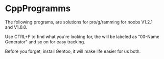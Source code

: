 CppProgramms
============

The following programs, are solutions for pro/g/ramming for noobs V1.2.1 and V1.0.0.

Use CTRL+F to find what you're looking for, the will be labeled as "00-Name Generator" and so on for easy tracking.


Before you forget, install Gentoo, it will make life easier for us both. 
